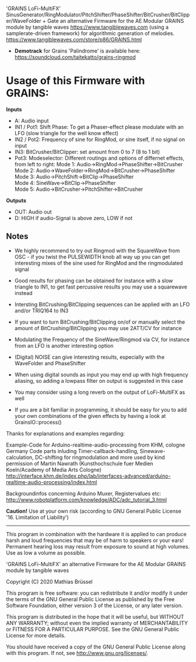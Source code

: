 'GRAINS LoFi-MultiFX' SinusGenerator/RingModulator/PitchShifter/PhaseShifter/BitCrusher/BitClipper/WaveFolder + Gate
an alternative Firmware for the AE Modular GRAINS module by tangible waves https://www.tangiblewaves.com (using a samplerate-driven framework) for algorithmic generation of melodies. 
https://www.tangiblewaves.com/store/p86/GRAINS.html

* __Demotrack__ for Grains 'Palindrome' is available here: https://soundcloud.com/taitekatto/grains-ringmod

# Usage of this Firmware with GRAINS:

__Inputs__

* A:          Audio input
* IN1 / Pot1: Shift Phase: To get a Phaser-effect please modulate with an LFO (slow triangle for the well know effect)
* IN2 / Pot2: Frequency of sine for RingMod, or sine itself, if no signal on input
* IN3:        BitCrusher/BitClipper: set amount from 0 to 7 (8 to 1 bit)
* Pot3:       Modeselector: Different routings and options of differnet effects, from left to right: 
              Mode 1: Audio->RingMod->PhaseShifter->BitCrusher                    
              Mode 2: Audio->WaveFolder->RingMod->BitCrusher->PhaseShifter
              Mode 3: Audio->PitchShift->BitClip->PhaseShifter                                                  
              Mode 4: SineWave->BitClip->PhaseShifter                                                   
              Mode 5: Audio->BitCrusher->PitchShifter->BitCrusher

__Outputs__

* OUT:        Audio out 
* D:          HIGH if audio-Signal is above zero, LOW if not

## Notes

* We highly recommend to try out Ringmod with the SquareWave from OSC - if you twist the PULSEWIDTH knob all way up you can get interesting mixes of the sine used for RingMod and the ringmodulated signal
* Good results for phasing can be obtained for instance with a slow triangle to IN1, to get fast percussive results you may use a squarewave instead
* Intersting BitCrushing/BitClipping sequences can be applied with an LFO and/or TRIQ164 to IN3
* If you want to turn BitCrushing/BitClipping on/of or manually select the amount of BitCrushing/BitClipping you may use 2ATT/CV for instance
* Modulating the Frequency of the SineWave/Ringmod via CV, for instance from an LFO is another interesting option
* (Digital) NOISE can give interesting results, especially with the WaveFolder and PhaseShifter
* When using digital sounds as input you may end up with high frequency aliasing, so adding a lowpass filter on output is suggested in this case
* You may consider using a long reverb on the output of LoFi-MultiFX as well

* If you are a bit familiar in programming, it should be easy for you to add your own combinations of the given effects by having a look at GrainsIO::process()

Thanks for explanations and examples regarding:

Example-Code for Arduino-realtime-audio-processing from KHM, cologne Germany
Code parts inluding Timer-callback-handling, Sinewave-calculation, DC-shifting for ringmodulation and more used by kind permission of Martin Nawrath (Kunsthochschule fuer Medien Koeln/Academy of Media Arts Cologne) 
http://interface.khm.de/index.php/lab/interfaces-advanced/arduino-realtime-audio-processing/index.html

Backgroundinfos concerning Arduino Muxer, Registervalues etc: 
http://www.robotplatform.com/knowledge/ADC/adc_tutorial_3.html

__Caution!__ Use at your own risk (according to GNU General Public License '16. Limitation of Liability')

-------------------------------------------------------------  

This program in combination with the hardware it is applied to can produce harsh and loud frequencies that may be of harm to speakers or your ears! Permanent hearing loss may result from exposure to sound at high volumes. Use as low a volume as possible.

'GRAINS LoFi-MultiFX' an alternative Firmware for the AE Modular GRAINS module by tangible waves

Copyright (C) 2020  Mathias Brüssel

This program is free software: you can redistribute it and/or modify
it under the terms of the GNU General Public License as published by
the Free Software Foundation, either version 3 of the License, or
any later version.

This program is distributed in the hope that it will be useful,
but WITHOUT ANY WARRANTY; without even the implied warranty of
MERCHANTABILITY or FITNESS FOR A PARTICULAR PURPOSE.  See the
GNU General Public License for more details.

You should have received a copy of the GNU General Public License
along with this program.  If not, see <http://www.gnu.org/licenses/>.